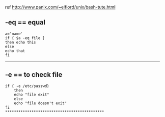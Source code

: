 ref http://www.panix.com/~elflord/unix/bash-tute.html
## -eq == equal
```
a='name'
if { $a -eq file }
then echo this
else
echo that
fi
```
*********************************************
## -e == to check file
```
if { -e /etc/passwd}
    then
    echo "file exit"
    else
    echo "file doesn't exit"
fi
*********************************************
